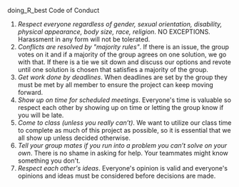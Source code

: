 doing_R_best Code of Conduct

1. *Respect everyone regardless of gender, sexual orientation, disability, physical appearance, body size, race, religion*. NO EXCEPTIONS. Harassment in any form will not be tolerated.  
2. *Conflicts are resolved by "majority rules"*. If there is an issue, the group votes on it and if a majority of the group agrees on one solution, we go with that. If there is a tie we sit down and discuss our options and revote until one solution is chosen that satisfies a majority of the group.
3. *Get work done by deadlines*. When deadlines are set by the group they must be met by all member to ensure the project can keep moving forward. 
4. *Show up on time for scheduled meetings*. Everyone's time is valuable so respect each other by showing up on time or letting the group know if you will be late. 
5. *Come to class (unless you really can’t)*. We want to utilize our class time to complete as much of this project as possible, so it is essential that we all show up unless decided otherwise.
6. *Tell your group mates if you run into a problem you can’t solve on your own*. There is no shame in asking for help. Your teammates might know something you don't.  
7. *Respect each other's ideas*. Everyone's opinion is valid and everyone's opinions and ideas must be considered before decisions are made. 
